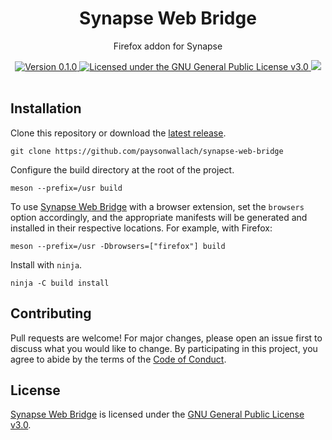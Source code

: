 <div align="center">
  <h1>Synapse Web Bridge</h1>
  <p>Firefox addon for Synapse</p>
  <a href="https://github.com/paysonwallach/synapse-web-bridge/releases/latest">
    <img alt="Version 0.1.0" src="https://img.shields.io/badge/version-0.1.0-red.svg?cacheSeconds=2592000&style=flat-square" />
  </a>
  <a href="https://github.com/paysonwallach/synapse-web-bridge/blob/master/LICENSE" target="\_blank">
    <img alt="Licensed under the GNU General Public License v3.0" src="https://img.shields.io/github/license/paysonwallach/synapse-web-bridge?style=flat-square" />
  <a href=https://buymeacoffee.com/paysonwallach>
    <img src=https://img.shields.io/badge/donate-Buy%20me%20a%20coffe-yellow?style=flat-square>
  </a>
  <br>
  <br>
</div>

## Installation

Clone this repository or download the [latest release](https://github.com/paysonwallach/synapse-web-bridge/releases/latest).

```shell
git clone https://github.com/paysonwallach/synapse-web-bridge
```

Configure the build directory at the root of the project.

```shell
meson --prefix=/usr build
```

To use [Synapse Web Bridge](https://github.com/paysonwallach/synapse-web-bridge) with a browser extension, set the `browsers` option accordingly, and the appropriate manifests will be generated and installed in their respective locations. For example, with Firefox:

```shell
meson --prefix=/usr -Dbrowsers=["firefox"] build
```

Install with `ninja`.

```shell
ninja -C build install
```

## Contributing

Pull requests are welcome! For major changes, please open an issue first to discuss what you would like to change. By participating in this project, you agree to abide by the terms of the [Code of Conduct](https://github.com/paysonwallach/synapse-web-bridge/blob/master/CODE_OF_CONDUCT.md).

## License

[Synapse Web Bridge](https://github.com/paysonwallach/synapse-web-bridge) is licensed under the [GNU General Public License v3.0](https://github.com/paysonwallach/synapse-web-bridge/blob/master/LICENSE).
